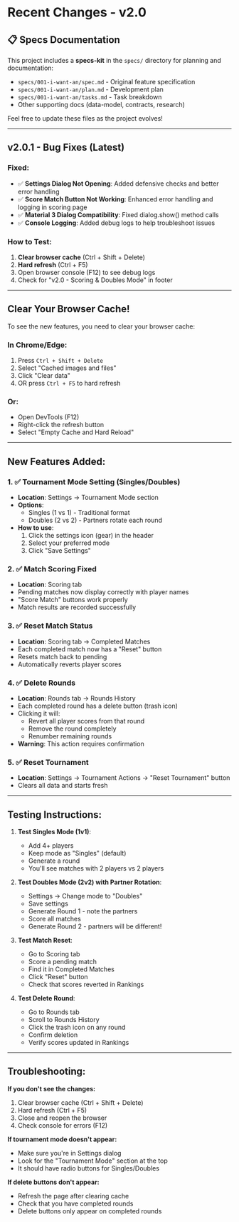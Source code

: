 # Recent Changes - v2.0

## 📋 Specs Documentation

This project includes a **specs-kit** in the `specs/` directory for planning and documentation:
- `specs/001-i-want-an/spec.md` - Original feature specification
- `specs/001-i-want-an/plan.md` - Development plan
- `specs/001-i-want-an/tasks.md` - Task breakdown
- Other supporting docs (data-model, contracts, research)

Feel free to update these files as the project evolves!

---

## v2.0.1 - Bug Fixes (Latest)

### Fixed:
- ✅ **Settings Dialog Not Opening**: Added defensive checks and better error handling
- ✅ **Score Match Button Not Working**: Enhanced error handling and logging in scoring page
- ✅ **Material 3 Dialog Compatibility**: Fixed dialog.show() method calls
- ✅ **Console Logging**: Added debug logs to help troubleshoot issues

### How to Test:
1. **Clear browser cache** (Ctrl + Shift + Delete)
2. **Hard refresh** (Ctrl + F5)
3. Open browser console (F12) to see debug logs
4. Check for "v2.0 - Scoring & Doubles Mode" in footer

---

## Clear Your Browser Cache!

To see the new features, you need to clear your browser cache:

### In Chrome/Edge:
1. Press `Ctrl + Shift + Delete`
2. Select "Cached images and files"
3. Click "Clear data"
4. OR press `Ctrl + F5` to hard refresh

### Or:
- Open DevTools (F12)
- Right-click the refresh button
- Select "Empty Cache and Hard Reload"

---

## New Features Added:

### 1. ✅ Tournament Mode Setting (Singles/Doubles)
- **Location**: Settings → Tournament Mode section
- **Options**:
  - Singles (1 vs 1) - Traditional format
  - Doubles (2 vs 2) - Partners rotate each round
- **How to use**: 
  1. Click the settings icon (gear) in the header
  2. Select your preferred mode
  3. Click "Save Settings"

### 2. ✅ Match Scoring Fixed
- **Location**: Scoring tab
- Pending matches now display correctly with player names
- "Score Match" buttons work properly
- Match results are recorded successfully

### 3. ✅ Reset Match Status
- **Location**: Scoring tab → Completed Matches
- Each completed match now has a "Reset" button
- Resets match back to pending
- Automatically reverts player scores

### 4. ✅ Delete Rounds
- **Location**: Rounds tab → Rounds History
- Each completed round has a delete button (trash icon)
- Clicking it will:
  - Revert all player scores from that round
  - Remove the round completely
  - Renumber remaining rounds
- **Warning**: This action requires confirmation

### 5. ✅ Reset Tournament
- **Location**: Settings → Tournament Actions → "Reset Tournament" button
- Clears all data and starts fresh

---

## Testing Instructions:

1. **Test Singles Mode (1v1)**:
   - Add 4+ players
   - Keep mode as "Singles" (default)
   - Generate a round
   - You'll see matches with 2 players vs 2 players

2. **Test Doubles Mode (2v2) with Partner Rotation**:
   - Settings → Change mode to "Doubles"
   - Save settings
   - Generate Round 1 - note the partners
   - Score all matches
   - Generate Round 2 - partners will be different!

3. **Test Match Reset**:
   - Go to Scoring tab
   - Score a pending match
   - Find it in Completed Matches
   - Click "Reset" button
   - Check that scores reverted in Rankings

4. **Test Delete Round**:
   - Go to Rounds tab
   - Scroll to Rounds History
   - Click the trash icon on any round
   - Confirm deletion
   - Verify scores updated in Rankings

---

## Troubleshooting:

**If you don't see the changes:**
1. Clear browser cache (Ctrl + Shift + Delete)
2. Hard refresh (Ctrl + F5)
3. Close and reopen the browser
4. Check console for errors (F12)

**If tournament mode doesn't appear:**
- Make sure you're in Settings dialog
- Look for the "Tournament Mode" section at the top
- It should have radio buttons for Singles/Doubles

**If delete buttons don't appear:**
- Refresh the page after clearing cache
- Check that you have completed rounds
- Delete buttons only appear on completed rounds
